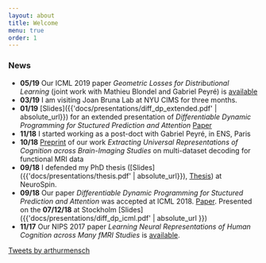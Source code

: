 ```yaml
---
layout: about
title: Welcome
menu: true
order: 1
---
```


<!--author-->

### News

- **05/19** Our ICML 2019 paper *Geometric Losses for Distributional Learning* (joint work with Mathieu Blondel and Gabriel Peyré) is [available](https://hal.archives-ouvertes.fr/hal-02129281v1)
- **03/19** I am visiting Joan Bruna Lab at NYU CIMS for three months.   
- **01/19** [Slides]({{'docs/presentations/diff_dp_extended.pdf' | absolute_url}}) for an extended presentation of *Differentiable Dynamic Programming for Stuctured Prediction and Attention* [Paper](https://arxiv.org/abs/1802.03676)
- **11/18** I started working as a post-doct with Gabriel Peyré, in ENS, Paris
- **10/18** [Preprint](https://arxiv.org/pdf/1809.06035.pdf) of our work *Extracting Universal Representations of
Cognition across Brain-Imaging Studies* on multi-dataset decoding for functional MRI data
- **09/18** I defended my PhD thesis ([Slides]({{'docs/presentations/thesis.pdf' | absolute_url}}), [Thesis](https://tel.archives-ouvertes.fr/tel-01891633/document)) at NeuroSpin.
- **09/18** Our paper *Differentiable Dynamic Programming for Stuctured Prediction and Attention* was accepted at ICML 2018. [Paper](https://arxiv.org/abs/1802.03676). Presented on the **07/12/18** at Stockholm [Slides]({{'docs/presentations/diff_dp_icml.pdf' | absolute_url }})
- **11/17** Our NIPS 2017 paper *Learning Neural Representations of Human Cognition across Many fMRI Studies* is [available](https://hal.archives-ouvertes.fr/hal-01626823v2).

<a class="twitter-timeline" data-width="600" data-height="1000" data-dnt="true" href="https://twitter.com/arthurmensch?ref_src=twsrc%5Etfw">Tweets by arthurmensch</a> <script async src="https://platform.twitter.com/widgets.js" charset="utf-8"></script> 

